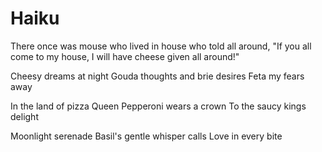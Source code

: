 # Haiku

There once was mouse who lived in house
who told all around,
"If you all come to my house,
I will have cheese given all around!"

Cheesy dreams at night
Gouda thoughts and brie desires
Feta my fears away

In the land of pizza
Queen Pepperoni wears a crown
To the saucy kings delight

Moonlight serenade
Basil's gentle whisper calls
Love in every bite
